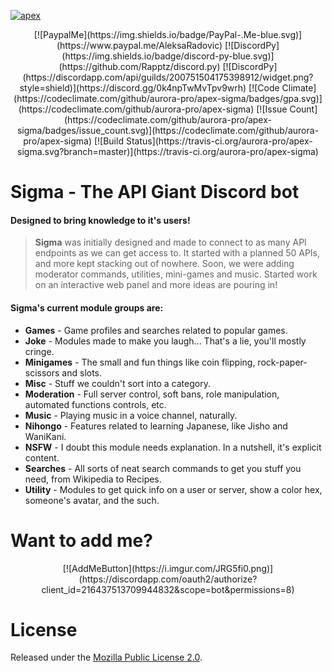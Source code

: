 
[![apex](https://i.imgur.com/TRSdGni.png)](https://auroraproject.xyz/)

<p align="center">
[![PaypalMe](https://img.shields.io/badge/PayPal-.Me-blue.svg)](https://www.paypal.me/AleksaRadovic) [![DiscordPy](https://img.shields.io/badge/discord-py-blue.svg)](https://github.com/Rapptz/discord.py) [![DiscordPy](https://discordapp.com/api/guilds/200751504175398912/widget.png?style=shield)](https://discord.gg/0k4npTwMvTpv9wrh) [![Code Climate](https://codeclimate.com/github/aurora-pro/apex-sigma/badges/gpa.svg)](https://codeclimate.com/github/aurora-pro/apex-sigma) [![Issue Count](https://codeclimate.com/github/aurora-pro/apex-sigma/badges/issue_count.svg)](https://codeclimate.com/github/aurora-pro/apex-sigma) [![Build Status](https://travis-ci.org/aurora-pro/apex-sigma.svg?branch=master)](https://travis-ci.org/aurora-pro/apex-sigma)
</p>

# Sigma - The API Giant Discord bot
#### Designed to bring knowledge to it's users!

> **Sigma** was initially designed and made to connect to as many API endpoints as we can get access to. It started with a planned 50 APIs, and more kept stacking out of nowhere. Soon, we were adding moderator commands, utilities, mini-games and music. Started work on an interactive web panel and more ideas are pouring in!

#### Sigma's current module groups are:
* **Games** - Game profiles and searches related to popular games.
* **Joke** - Modules made to make you laugh... That's a lie, you'll mostly cringe.
* **Minigames** - The small and fun things like coin flipping, rock-paper-scissors and slots.
* **Misc** - Stuff we couldn't sort into a category.
* **Moderation** - Full server control, soft bans, role manipulation, automated functions controls, etc.
* **Music** - Playing music in a voice channel, naturally.
* **Nihongo** - Features related to learning Japanese, like Jisho and WaniKani.
* **NSFW** - I doubt this module needs explanation. In a nutshell, it's explicit content.
* **Searches** - All sorts of neat search commands to get you stuff you need, from Wikipedia to Recipes.
* **Utility** - Modules to get quick info on a user or server, show a color hex, someone's avatar, and the such.

# Want to add me?
<p align="center">
[![AddMeButton](https://i.imgur.com/JRG5fi0.png)](https://discordapp.com/oauth2/authorize?client_id=216437513709944832&scope=bot&permissions=8)
</p>

# License
Released under the [Mozilla Public License 2.0](LICENSE).

